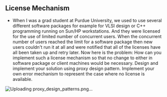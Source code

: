 ## License Mechanism

- When I was a grad student at Purdue University, we used to use several different software packages for example for VLSI design or C++ programming running on Sun/HP workstations. And they were licensed for the use of limited number of concurrent users. When the concurrent number of users reached the limit for a software package then new users couldn't run it at all and were notified that all of the licenses have all been taken up and retry later. Now here is the problem: How can you implement such a license mechanism so that no change to either in software package or client machines would be necessary. Design and implement your solution using proxy design pattern. Implement your own error mechanism to represent the case where no license is available.
 

![Uploading proxy_design_patterns.png…]()
